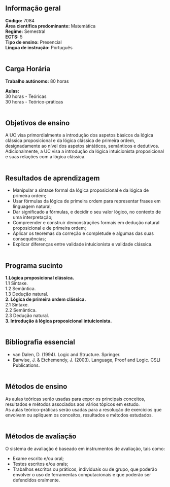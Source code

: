 ## Informação geral
**Código:** 7084
<br>**Área científica predominante:** Matemática
<br>**Regime:** Semestral
<br>**ECTS:** 5
<br>**Tipo de ensino:** Presencial
<br>**Língua de instrução:** Português
<br><br>
## Carga Horária
**Trabalho autónomo:** 80  horas

**Aulas:**
<br>30  horas  -  Teóricas
<br>30  horas  -  Teórico-práticas
<br><br>
## Objetivos de ensino
A UC visa primordialmente a introdução dos aspetos básicos da lógica clássica proposicional e da lógica clássica de primeira ordem, designadamente ao nível dos aspetos sintáticos, semânticos e dedutivos.
<br>Adicionalmente, a UC visa a introdução da lógica intuicionista proposicional e suas relações com a lógica clássica.
<br><br>
## Resultados de aprendizagem
- Manipular a sintaxe formal da lógica proposicional e da lógica de primeira ordem;
- Usar fórmulas da lógica de primeira ordem para representar frases em linguagem natural;
- Dar significado a fórmulas, e decidir o seu valor lógico, no contexto de uma interpretação;
- Compreender e construir demonstrações formais em dedução natural proposicional e de primeira ordem;
- Aplicar os teoremas da correção e completude e algumas das suas consequências;
- Explicar diferenças entre validade intuicionista e validade clássica.
<br><br>
## Programa sucinto
**1.Lógica proposicional clássica.**
<br> 1.1 Sintaxe.
<br>1.2 Semântica.
<br>1.3 Dedução natural.
<br>**2. Lógica de primeira ordem clássica.**
<br>2.1 Sintaxe.
<br>2.2 Semântica.
<br>2.3 Dedução natural.
<br>**3. Introdução à lógica proposicional intuicionista.**
<br><br>
## Bibliografia essencial
* van Dalen, D. (1994). Logic and Structure. Springer.
* Barwise, J. & Etchemendy, J. (2003). Language, Proof and Logic. CSLI Publications.
<br><br>
## Métodos de ensino
As aulas teóricas serão usadas para expor os principais conceitos, resultados e métodos associados aos vários tópicos em estudo.
<br>As aulas teórico-práticas serão usadas para a resolução de exercícios que envolvam ou apliquem os conceitos, resultados e métodos estudados.
<br><br>
## Métodos de avaliação
O sistema de avaliação é baseado em instrumentos de avaliação, tais como:
- Exame escrito e/ou oral;
- Testes escritos e/ou orais;
- Trabalhos escritos ou práticos, individuais ou de grupo, que poderão envolver o uso de ferramentas computacionais e que poderão ser defendidos oralmente.
